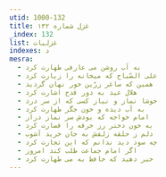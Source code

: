 ```yaml
---
utid: 1000-132
title: غزل شماره ۱۳۲
_index: 132
list: غزلیات
indexes: د
mesra:
  - به آب روشن می عارفی طهارت کرد
  - علی الصّباح که میخانه را زیارت کرد
  - همین که ساغر زرّین خور نهان گردید
  - هلال عید به دور قدح اشارت کرد
  - خوشا نماز و نیاز کسی که از سر درد
  - به آب دیده و خون جگر طهارت کرد
  - امام خواجه که بودش سر نماز دراز
  - به خون دختر رز خرقه را قصارت کرد
  - دلم ز حلقه زلفش به جان خرید آشوب
  - چه سود دید ندانم که این تجارت کرد
  - اگر امام جماعت طلب کند امروز
  - خبر دهید که حافظ به می طهارت کرد
---
```

